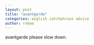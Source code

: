 ```yaml
---
layout: post
title: "avantgarde"
categories: english catchphrase advice
author: rokma
---
```


avantgarde please slow down.
